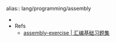alias:: lang/programming/assembly

-
- Refs
  - [assembly-exercise | 汇编基础习题集](https://github.com/Forec/assembly-exercise)